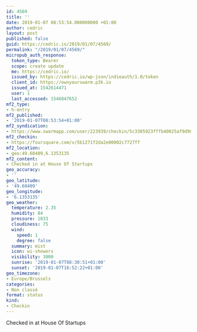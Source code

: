 ```yaml
---
id: 4569
title: ''
date: 2019-01-07 08:53:54.000000000 +01:00
author: cedric
layout: post
published: false
guid: https://cedric.io/2019/01/07/4569/
permalink: "/2019/01/07/4569/"
micropub_auth_response:
  token_type: Bearer
  scope: create update
  me: https://cedric.io/
  issued_by: https://cedric.io/wp-json/indieauth/1.0/token
  client_id: https://ownyourswarm.p3k.io
  issued_at: 1542614471
  user: 1
  last_accessed: 1546847652
mf2_type:
- h-entry
mf2_published:
- '2019-01-07T08:53:54+01:00'
mf2_syndication:
- https://www.swarmapp.com/user/223939/checkin/5c3305923fffb40025af9d98
mf2_checkin:
- https://foursquare.com/v/5b1271f2da2e00002c7727ff
mf2_location:
- geo:49.60409,6.1353135
mf2_content:
- Checked in at House Of Startups
geo_accuracy:
- ''
geo_latitude:
- '49.60409'
geo_longitude:
- '6.1353135'
geo_weather:
  temperature: 2.35
  humidity: 84
  pressure: 1033
  cloudiness: 75
  wind:
    speed: 1
    degree: false
  summary: mist
  icon: wi-showers
  visibility: 3000
  sunrise: '2019-01-07T08:30:51+01:00'
  sunset: '2019-01-07T16:52:22+01:00'
geo_timezone:
- Europe/Brussels
categories:
- Non classé
format: status
kind:
- Checkin
---
```

Checked in at House Of Startups
